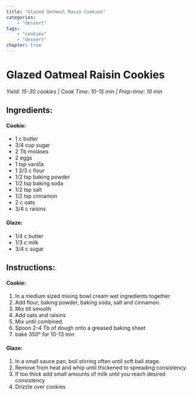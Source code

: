 ```yaml
---
title: "Glazed Oatmeal Rasin Cookies"
categories:
    - "dessert"
tags: 
    - "cookies"
    - "dessert"
chapter: true
---
```

# Glazed Oatmeal Raisin Cookies
*Yield: 15-30 cookies | Cook Time: 10-15 min | Prep-time: 10 min*

## Ingredients:

#### Cookie:

- 1 c butter
- 3/4 cup sugar
- 2 Tb molases
- 2 eggs
- 1 tsp vanilla
- 1 2/3 c flour
- 1/2 tsp baking powder
- 1/2 tsp baking soda
- 1/2 tsp salt
- 1/2 tsp cinnamon
- 2 c oats
- 3/4 c raisins

#### Glaze:

- 1/4 c butter
- 1/3 c milk
- 3/4 c sugar

## Instructions:

#### Cookie:

1. In a medium sized mixing bowl cream wet ingredients together
2. Add flour, baking powder, baking soda, salt and cinnamon.
3. Mix till smooth
4. Add oats and raisins
5. Mix until combined
6. Spoon 2-4 Tb of dough onto a greased baking sheet
7. bake 350° for 10-13 min

#### Glaze:

1. In a small sauce pan, boil stirring often until soft ball stage.
2. Remove from heat and whip until thickened to spreading consistency.
3. If too thick add small amounts of milk until you reach desired consistency
4. Drizzle over cookies

